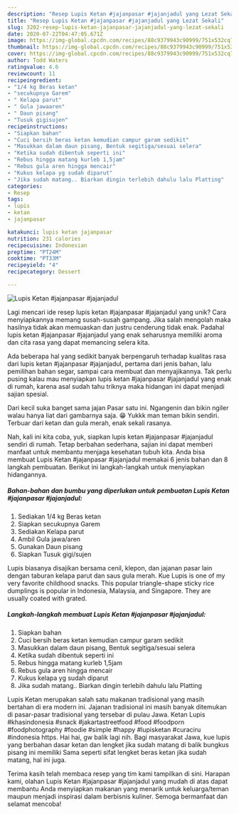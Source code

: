 ```yaml
---
description: "Resep Lupis Ketan #jajanpasar #jajanjadul yang Lezat Sekali"
title: "Resep Lupis Ketan #jajanpasar #jajanjadul yang Lezat Sekali"
slug: 3202-resep-lupis-ketan-jajanpasar-jajanjadul-yang-lezat-sekali
date: 2020-07-22T04:47:05.671Z
image: https://img-global.cpcdn.com/recipes/88c9379943c90999/751x532cq70/lupis-ketan-jajanpasar-jajanjadul-foto-resep-utama.jpg
thumbnail: https://img-global.cpcdn.com/recipes/88c9379943c90999/751x532cq70/lupis-ketan-jajanpasar-jajanjadul-foto-resep-utama.jpg
cover: https://img-global.cpcdn.com/recipes/88c9379943c90999/751x532cq70/lupis-ketan-jajanpasar-jajanjadul-foto-resep-utama.jpg
author: Todd Waters
ratingvalue: 4.6
reviewcount: 11
recipeingredient:
- "1/4 kg Beras ketan"
- "secukupnya Garem"
- " Kelapa parut"
- " Gula jawaaren"
- " Daun pisang"
- "Tusuk gigisujen"
recipeinstructions:
- "Siapkan bahan"
- "Cuci bersih beras ketan kemudian campur garam sedikit"
- "Masukkan dalam daun pisang, Bentuk segitiga/sesuai selera"
- "Ketika sudah dibentuk seperti ini"
- "Rebus hingga matang kurleb 1,5jam"
- "Rebus gula aren hingga mencair"
- "Kukus kelapa yg sudah diparut"
- "Jika sudah matang.. Biarkan dingin terlebih dahulu lalu Platting"
categories:
- Resep
tags:
- lupis
- ketan
- jajanpasar

katakunci: lupis ketan jajanpasar 
nutrition: 231 calories
recipecuisine: Indonesian
preptime: "PT24M"
cooktime: "PT33M"
recipeyield: "4"
recipecategory: Dessert

---
```



![Lupis Ketan #jajanpasar #jajanjadul](https://img-global.cpcdn.com/recipes/88c9379943c90999/751x532cq70/lupis-ketan-jajanpasar-jajanjadul-foto-resep-utama.jpg)

Lagi mencari ide resep lupis ketan #jajanpasar #jajanjadul yang unik? Cara menyiapkannya memang susah-susah gampang. Jika salah mengolah maka hasilnya tidak akan memuaskan dan justru cenderung tidak enak. Padahal lupis ketan #jajanpasar #jajanjadul yang enak seharusnya memiliki aroma dan cita rasa yang dapat memancing selera kita.

Ada beberapa hal yang sedikit banyak berpengaruh terhadap kualitas rasa dari lupis ketan #jajanpasar #jajanjadul, pertama dari jenis bahan, lalu pemilihan bahan segar, sampai cara membuat dan menyajikannya. Tak perlu pusing kalau mau menyiapkan lupis ketan #jajanpasar #jajanjadul yang enak di rumah, karena asal sudah tahu triknya maka hidangan ini dapat menjadi sajian spesial.

Dari kecil suka banget sama jajan Pasar satu ini. Ngangenin dan bikin ngiler walau hanya liat dari gambarnya saja. 😁 Yukkk man teman bikin sendiri. Terbuar dari ketan dan gula merah, enak sekali rasanya.


Nah, kali ini kita coba, yuk, siapkan lupis ketan #jajanpasar #jajanjadul sendiri di rumah. Tetap berbahan sederhana, sajian ini dapat memberi manfaat untuk membantu menjaga kesehatan tubuh kita. Anda bisa membuat Lupis Ketan #jajanpasar #jajanjadul memakai 6 jenis bahan dan 8 langkah pembuatan. Berikut ini langkah-langkah untuk menyiapkan hidangannya.

<!--inarticleads1-->

##### Bahan-bahan dan bumbu yang diperlukan untuk pembuatan Lupis Ketan #jajanpasar #jajanjadul:

1. Sediakan 1/4 kg Beras ketan
1. Siapkan secukupnya Garem
1. Sediakan  Kelapa parut
1. Ambil  Gula jawa/aren
1. Gunakan  Daun pisang
1. Siapkan Tusuk gigi/sujen


Lupis biasanya disajikan bersama cenil, klepon, dan jajanan pasar lain dengan taburan kelapa parut dan saus gula merah. Kue Lupis is one of my very favorite childhood snacks. This popular triangle-shape sticky rice dumplings is popular in Indonesia, Malaysia, and Singapore. They are usually coated with grated. 

<!--inarticleads2-->

##### Langkah-langkah membuat Lupis Ketan #jajanpasar #jajanjadul:

1. Siapkan bahan
1. Cuci bersih beras ketan kemudian campur garam sedikit
1. Masukkan dalam daun pisang, Bentuk segitiga/sesuai selera
1. Ketika sudah dibentuk seperti ini
1. Rebus hingga matang kurleb 1,5jam
1. Rebus gula aren hingga mencair
1. Kukus kelapa yg sudah diparut
1. Jika sudah matang.. Biarkan dingin terlebih dahulu lalu Platting


Lupis Ketan merupakan salah satu makanan tradisional yang masih bertahan di era modern ini. Jajanan tradisional ini masih banyak ditemukan di pasar-pasar tradisional yang tersebar di pulau Jawa. Ketan Lupis #khasindonesia #snack #jakartastreetfood #food #foodporn #foodphotography #foodie #simple #happy #lupisketan #curaciru #indonesia https. Hai hai, gw balik lagi nih. Bagi masyarakat Jawa, kue lupis yang berbahan dasar ketan dan lengket jika sudah matang di balik bungkus pisang ini memiliki Sama seperti sifat lengket beras ketan jika sudah matang, hal ini juga. 

Terima kasih telah membaca resep yang tim kami tampilkan di sini. Harapan kami, olahan Lupis Ketan #jajanpasar #jajanjadul yang mudah di atas dapat membantu Anda menyiapkan makanan yang menarik untuk keluarga/teman maupun menjadi inspirasi dalam berbisnis kuliner. Semoga bermanfaat dan selamat mencoba!
